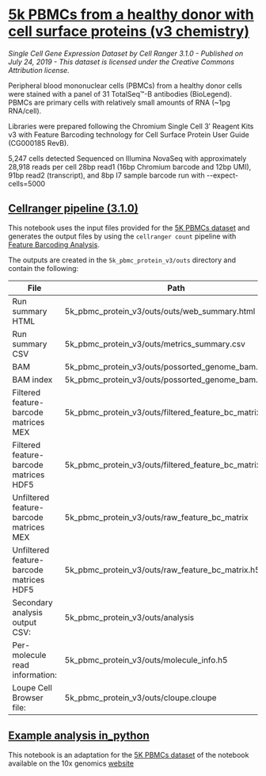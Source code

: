 # [5k PBMCs from a healthy donor with cell surface proteins (v3 chemistry)](https://support.10xgenomics.com/single-cell-gene-expression/datasets/3.1.0/5k_pbmc_protein_v3)
 
_Single Cell Gene Expression Dataset by Cell Ranger 3.1.0 - Published on July 24, 2019 - 
This dataset is licensed under the Creative Commons Attribution license._

Peripheral blood mononuclear cells (PBMCs) from a healthy donor cells were stained with a panel of 31 TotalSeq™-B antibodies (BioLegend). PBMCs are primary cells with relatively small amounts of RNA (~1pg RNA/cell).
 
Libraries were prepared following the Chromium Single Cell 3ʹ Reagent Kits v3 with Feature Barcoding technology for Cell Surface Protein User Guide (CG000185 RevB).
 
5,247 cells detected
Sequenced on Illumina NovaSeq with approximately 28,918 reads per cell
28bp read1 (16bp Chromium barcode and 12bp UMI), 91bp read2 (transcript), and 8bp I7 sample barcode
run with --expect-cells=5000

## [Cellranger pipeline (3.1.0)](Cellranger_3.1.0_pipeline.ipynb)
This notebook uses the input files provided for the [5K PBMCs dataset](https://support.10xgenomics.com/single-cell-gene-expression/datasets/3.1.0/5k_pbmc_protein_v3) and generates the output files by using the `cellranger count` pipeline with [Feature Barcoding Analysis](https://support.10xgenomics.com/single-cell-gene-expression/software/pipelines/latest/using/feature-bc-analysis).

The outputs are created in the `5k_pbmc_protein_v3/outs` directory and contain the following:

| File  | Path |
| ------------- | ------------- |
| Run summary HTML                        | 5k_pbmc_protein_v3/outs/outs/web_summary.html |
| Run summary CSV                         | 5k_pbmc_protein_v3/outs/metrics_summary.csv |
| BAM                                     | 5k_pbmc_protein_v3/outs/possorted_genome_bam.bam
| BAM index                               | 5k_pbmc_protein_v3/outs/possorted_genome_bam.bam.bai |
| Filtered feature-barcode matrices MEX   | 5k_pbmc_protein_v3/outs/filtered_feature_bc_matrix |
| Filtered feature-barcode matrices HDF5  | 5k_pbmc_protein_v3/outs/filtered_feature_bc_matrix.h5 |
| Unfiltered feature-barcode matrices MEX | 5k_pbmc_protein_v3/outs/raw_feature_bc_matrix |
| Unfiltered feature-barcode matrices HDF5| 5k_pbmc_protein_v3/outs/raw_feature_bc_matrix.h5 |
| Secondary analysis output CSV:          | 5k_pbmc_protein_v3/outs/analysis |
| Per-molecule read information:          | 5k_pbmc_protein_v3/outs/molecule_info.h5 |
| Loupe Cell Browser file:                | 5k_pbmc_protein_v3/outs/cloupe.cloupe |

## [Example analysis in_python](10x_notebook_tutorial-3.0.0_python.ipynb)

This notebook is an adaptation for the [5K PBMCs dataset](https://support.10xgenomics.com/single-cell-gene-expression/datasets/3.1.0/5k_pbmc_protein_v3) of the notebook available on the 10x genomics [website](http://cf.10xgenomics.com/supp/cell-exp/notebook_tutorial-3.0.0.html)
